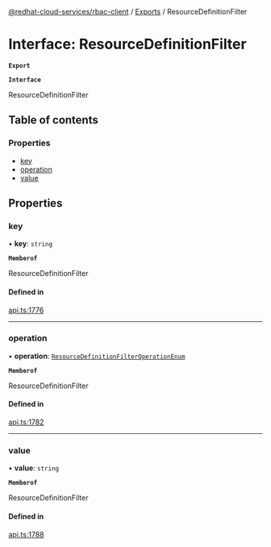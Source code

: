 [@redhat-cloud-services/rbac-client](../README.md) / [Exports](../modules.md) / ResourceDefinitionFilter

# Interface: ResourceDefinitionFilter

**`Export`**

**`Interface`**

ResourceDefinitionFilter

## Table of contents

### Properties

- [key](ResourceDefinitionFilter.md#key)
- [operation](ResourceDefinitionFilter.md#operation)
- [value](ResourceDefinitionFilter.md#value)

## Properties

### key

• **key**: `string`

**`Memberof`**

ResourceDefinitionFilter

#### Defined in

[api.ts:1776](https://github.com/RedHatInsights/javascript-clients/blob/master/packages/rbac/api.ts#L1776)

___

### operation

• **operation**: [`ResourceDefinitionFilterOperationEnum`](../enums/ResourceDefinitionFilterOperationEnum.md)

**`Memberof`**

ResourceDefinitionFilter

#### Defined in

[api.ts:1782](https://github.com/RedHatInsights/javascript-clients/blob/master/packages/rbac/api.ts#L1782)

___

### value

• **value**: `string`

**`Memberof`**

ResourceDefinitionFilter

#### Defined in

[api.ts:1788](https://github.com/RedHatInsights/javascript-clients/blob/master/packages/rbac/api.ts#L1788)
